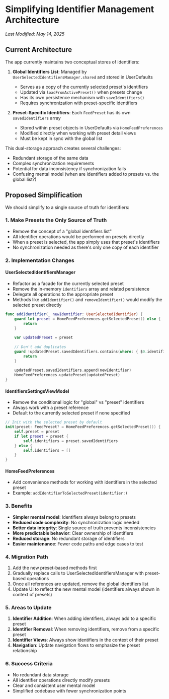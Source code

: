# Simplifying Identifier Management Architecture

*Last Modified: May 14, 2025*

## Current Architecture

The app currently maintains two conceptual stores of identifiers:

1. **Global Identifiers List**: Managed by `UserSelectedIdentifiersManager.shared` and stored in UserDefaults
   - Serves as a copy of the currently selected preset's identifiers
   - Updated via `loadFromActivePreset()` when presets change
   - Has its own persistence mechanism with `saveIdentifiers()`
   - Requires synchronization with preset-specific identifiers

2. **Preset-Specific Identifiers**: Each `FeedPreset` has its own `savedIdentifiers` array
   - Stored within preset objects in UserDefaults via `HomeFeedPreferences`
   - Modified directly when working with preset detail views
   - Must be kept in sync with the global list

This dual-storage approach creates several challenges:

- Redundant storage of the same data
- Complex synchronization requirements
- Potential for data inconsistency if synchronization fails
- Confusing mental model (when are identifiers added to presets vs. the global list?)

## Proposed Simplification

We should simplify to a single source of truth for identifiers:

### 1. Make Presets the Only Source of Truth

- Remove the concept of a "global identifiers list"
- All identifier operations would be performed on presets directly
- When a preset is selected, the app simply uses that preset's identifiers
- No synchronization needed as there's only one copy of each identifier

### 2. Implementation Changes

#### UserSelectedIdentifiersManager

- Refactor as a facade for the currently selected preset
- Remove the in-memory `identifiers` array and related persistence
- Delegate all operations to the appropriate preset
- Methods like `addIdentifier()` and `removeIdentifier()` would modify the selected preset directly

```swift
func addIdentifier(_ newIdentifier: UserSelectedIdentifier) {
    guard let preset = HomeFeedPreferences.getSelectedPreset() else {
        return
    }
    
    var updatedPreset = preset
    
    // Don't add duplicates
    guard !updatedPreset.savedIdentifiers.contains(where: { $0.identifier == newIdentifier.identifier }) else {
        return
    }
    
    updatedPreset.savedIdentifiers.append(newIdentifier)
    HomeFeedPreferences.updatePreset(updatedPreset)
}
```

#### IdentifiersSettingsViewModel

- Remove the conditional logic for "global" vs "preset" identifiers
- Always work with a preset reference
- Default to the currently selected preset if none specified

```swift
// Init with the selected preset by default
init(preset: FeedPreset? = HomeFeedPreferences.getSelectedPreset()) {
    self.preset = preset
    if let preset = preset {
        self.identifiers = preset.savedIdentifiers
    } else {
        self.identifiers = []
    }
}
```

#### HomeFeedPreferences

- Add convenience methods for working with identifiers in the selected preset
- Example: `addIdentifierToSelectedPreset(identifier:)`

### 3. Benefits

- **Simpler mental model**: Identifiers always belong to presets
- **Reduced code complexity**: No synchronization logic needed
- **Better data integrity**: Single source of truth prevents inconsistencies
- **More predictable behavior**: Clear ownership of identifiers
- **Reduced storage**: No redundant storage of identifiers
- **Easier maintenance**: Fewer code paths and edge cases to test

### 4. Migration Path

1. Add the new preset-based methods first
2. Gradually replace calls to UserSelectedIdentifiersManager with preset-based operations
3. Once all references are updated, remove the global identifiers list
4. Update UI to reflect the new mental model (identifiers always shown in context of presets)

### 5. Areas to Update

1. **Identifier Addition**: When adding identifiers, always add to a specific preset
2. **Identifier Removal**: When removing identifiers, remove from a specific preset
3. **Identifier Views**: Always show identifiers in the context of their preset
4. **Navigation**: Update navigation flows to emphasize the preset relationship

### 6. Success Criteria

- No redundant data storage
- All identifier operations directly modify presets
- Clear and consistent user mental model
- Simplified codebase with fewer synchronization points